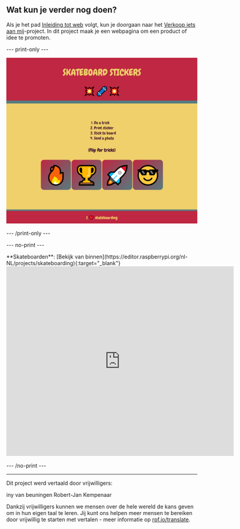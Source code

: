 ## Wat kun je verder nog doen?

Als je het pad [Inleiding tot web](https://projects.raspberrypi.org/nl-NL/raspberrypi/web-intro) volgt, kun je doorgaan naar het [Verkoop iets aan mij](https://projects.raspberrypi.org/nl-NL/projects/sell-me-something)-project. In dit project maak je een webpagina om een product of idee te promoten.

--- print-only ---

![alt=""](images/sellmesomething.PNG)

--- /print-only ---

--- no-print ---

<div>
**Skateboarden**: [Bekijk van binnen](https://editor.raspberrypi.org/nl-NL/projects/skateboarding){:target="_blank"}
<div>
<iframe src="https://editor.raspberrypi.org/nl-NL/embed/viewer/skateboarding" width="600" height="500" frameborder="0" marginwidth="0" marginheight="0" allowfullscreen> </iframe>
</div>

--- /no-print ---

***

Dit project werd vertaald door vrijwilligers:

iny van beuningen
Robert-Jan Kempenaar

Dankzij vrijwilligers kunnen we mensen over de hele wereld de kans geven om in hun eigen taal te leren. Jij kunt ons helpen meer mensen te bereiken door vrijwillig te starten met vertalen - meer informatie op [rpf.io/translate](https://rpf.io/translate).
